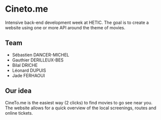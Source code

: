 # Cineto.me

Intensive back-end development week at HETIC. The goal is to create a website using one or more API around the theme of movies.

## Team
- Sébastien DANCER-MICHEL
- Gauthier DERILLEUX-BES
- Bilal DRICHE
- Léonard DUPUIS
- Jade FERHAOUI

## Our idea
CineTo.me is the easiest way (2 clicks) to find movies to go see near you. The website allows for a quick overview of the local screenings, routes and online tickets.
